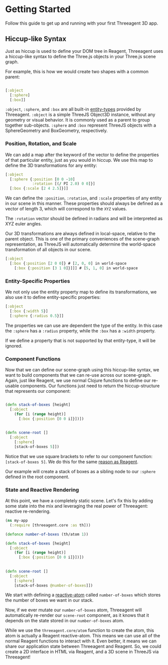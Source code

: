 # Getting Started

Follow this guide to get up and running with your first Threeagent 3D app.

## Hiccup-like Syntax

Just as hiccup is used to define your DOM tree in Reagent, Threeagent uses a hiccup-like syntax to define the Three.js objects in your Three.js scene graph.

For example, this is how we would create two shapes with a common parent:
```clojure

[:object
  [:sphere]
  [:box]]

```

`:object`, `:sphere`, and `:box` are all built-in [entity-types](./entity_type.md) provided by Threeagent. `:object` is a simple ThreeJS Object3D instance, without any geometry or visual behavior. It is commonly used as a parent to group together sub-objects. `:sphere` and `:box` represent ThreeJS objects with a SphereGeometry and BoxGeometry, respectively.

### Position, Rotation, and Scale

We can add a map after the keyword of the vector to define the properties of that particular entity, just as you would in hiccup. We use this map to define the 3D transformations for any entity:

```clojure
[:object
  [:sphere {:position [0 0 -10]
            :rotation [(/ PI 2.0) 0 0]}]
  [:box {:scale [2 4 2.5]}]]
```

We can define the `:position`, `:rotation`, and `:scale` properties of any entity in our scene in this manner. These properties should always be defined as a vector of length 3, which will correspond to the `XYZ` values.

The `:rotation` vector should be defined in radians and will be interpreted as XYZ euler angles.

Our 3D transformations are always defined in local-space, relative to the parent object. This is one of the primary conveniences of the scene-graph representation, as ThreeJS will automatically determine the world-space transformation of all objects in our scene.

```clojure
[:object
  [:box {:position [2 0 0]} # [2, 0, 0] in world-space
    [:box {:position [3 1 0]}]]] # [5, 1, 0] in world-space
```

### Entity-Specific Properties

We not only use the entity property map to define its transformations, we also use it to define entity-specific properties:
```clojure
[:object
  [:box {:width 5}]
  [:sphere {:radius 0.5}]]
```

The properties we can use are dependent the type of the entity. In this case the `:sphere` has a `:radius` property, while the `:box` has a `:width` property.

If we define a property that is not supported by that entity-type, it will be ignored.

### Component Functions

Now that we can define our scene-graph using this hiccup-like syntax, we want to build components that we can re-use across our scene-graph. 
Again, just like Reagent, we use normal Clojure functions to define our re-usable components. Our functions just need to return the hiccup-structure that represents our component:
```clojure

(defn stack-of-boxes [height]
  [:object
    (for [i (range height)]
      [:box {:position [0 0 i]}])])
      
      
(defn scene-root []
  [:object
    [:sphere]
    [stack-of-boxes 5]])
```

Notice that we use square brackets to refer to our component function: `[stack-of-boxes 5]`. We do this for the same [reason as Reagent](https://cljdoc.org/d/reagent/reagent/1.1.0/doc/tutorials/using-square-brackets-instead-of-parentheses-).

Our example will create a stack of boxes as a sibling node to our `:sphere` defined in the root component.

### State and Reactive Rendering

At this point, we have a completely static scene. Let's fix this by adding some state into the mix and leveraging
the real power of Threeagent: reactive re-rendering.

```clojure
(ns my-app
  (:require [threeagent.core :as th]))

(defonce number-of-boxes (th/atom 1))

(defn stack-of-boxes [height]
  [:object
    (for [i (range height)]
      [:box {:position [0 0 i]}])])
      
      
(defn scene-root []
  [:object
    [:sphere]
    [stack-of-boxes @number-of-boxes]])
```


We start with defining a [reactive-atom](https://cljdoc.org/d/reagent/reagent/1.1.0/doc/tutorials/-wip-managing-state-atoms-cursors-reactions-and-tracking) called `number-of-boxes` which stores the number of boxes we want in our stack.

Now, if we ever mutate our `number-of-boxes` atom, Threeagent will automatically re-render our `scene-root` component, as it knows that it depends on the state stored in our `number-of-boxes` atom.


While we use the `threeagent.core/atom` function to create the atom, this atom is actually a Reagent reactive-atom. This means we can use all of the normal Reagent functions to interact with it. Even better, it means we can share our application state between Threeagent and Reagent. So, we could create a 2D interface in HTML via Reagent, and a 3D scene in ThreeJS via Threeagent!
